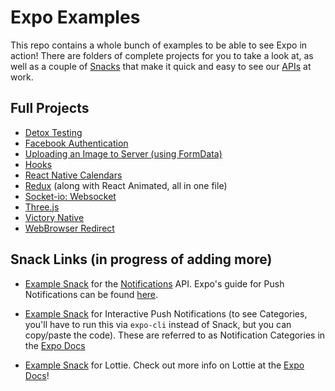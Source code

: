 # Expo Examples

This repo contains a whole bunch of examples to be able to see Expo in action! There are folders of complete projects
for you to take a look at, as well as a couple of [Snacks](https://expo.io/tools#snack) that make it quick and easy to see our
[APIs](https://docs.expo.io/versions/v32.0.0/sdk/overview/) at work.

## Full Projects
- [Detox Testing](https://github.com/expo/examples/tree/master/with-detox-tests)
- [Facebook Authentication](https://github.com/expo/examples/tree/master/with-facebook-auth)
- [Uploading an Image to Server (using FormData)](https://github.com/expo/examples/tree/master/with-formdata-image-upload)
- [Hooks](https://github.com/expo/examples/tree/master/with-postpublish-hooks)
- [React Native Calendars](https://github.com/expo/examples/tree/master/with-react-native-calendars)
- [Redux](https://github.com/expo/examples/tree/master/with-redux) (along with React Animated, all in one file)
- [Socket-io: Websocket](https://github.com/expo/examples/tree/master/with-socket-io)
- [Three.js](https://github.com/expo/examples/tree/master/with-three-js)
- [Victory Native](https://github.com/expo/examples/tree/master/with-victory-native)
- [WebBrowser Redirect](https://github.com/expo/examples/tree/master/with-webbrowser-redirect)

## Snack Links (in progress of adding more)
- [Example Snack](https://snack.expo.io/@charliecruzan/pushnotifications34) for the [Notifications](https://docs.expo.io/versions/v32.0.0/sdk/notifications/) API.
 Expo's guide for Push Notifications can be found [here](https://docs.expo.io/versions/v32.0.0/guides/push-notifications/).

- [Example Snack](https://snack.expo.io/@charliecruzan/notificationcategories34) for Interactive Push Notifications (to see Categories, you'll have to run this via `expo-cli` instead of Snack, but you can copy/paste the code). These are referred to as Notification Categories in the [Expo Docs](https://docs.expo.io/versions/latest/sdk/notifications/#notification-categories)

- [Example Snack](https://snack.expo.io/@documentation/lottie-example) for Lottie. Check out more info on Lottie at the [Expo Docs](http://localhost:3000/versions/v32.0.0/sdk/lottie/)!
